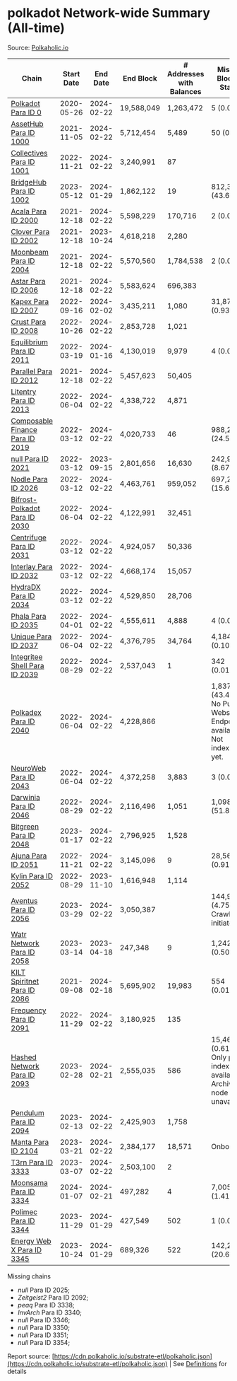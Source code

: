# polkadot Network-wide Summary (All-time)

Source: [Polkaholic.io](https://polkaholic.io)


| Chain            | Start Date | End Date | End Block | # Addresses with Balances | Missing Blocks / Status |
| ---------------- | ---------- | ---------| --------- | ------------------------- | ----------------------- |
| [Polkadot Para ID 0](/polkadot/0-polkadot) | 2020-05-26 | 2024-02-22 | 19,588,049 |  1,263,472 | 5 (0.00%)  |
| [AssetHub Para ID 1000](/polkadot/1000-assethub) | 2021-11-05 | 2024-02-22 | 5,712,454 |  5,489 | 50 (0.00%)  |
| [Collectives Para ID 1001](/polkadot/1001-collectives) | 2022-11-21 | 2024-02-22 | 3,240,991 |  87 |    |
| [BridgeHub Para ID 1002](/polkadot/1002-bridgehub) | 2023-05-12 | 2024-01-29 | 1,862,122 |  19 | 812,302 (43.62%)  |
| [Acala Para ID 2000](/polkadot/2000-acala) | 2021-12-18 | 2024-02-22 | 5,598,229 |  170,716 | 2 (0.00%)  |
| [Clover Para ID 2002](/polkadot/2002-clover) | 2021-12-18 | 2023-10-24 | 4,618,218 |  2,280 |    |
| [Moonbeam Para ID 2004](/polkadot/2004-moonbeam) | 2021-12-18 | 2024-02-22 | 5,570,560 |  1,784,538 | 2 (0.00%)  |
| [Astar Para ID 2006](/polkadot/2006-astar) | 2021-12-18 | 2024-02-22 | 5,583,624 |  696,383 |    |
| [Kapex Para ID 2007](/polkadot/2007-kapex) | 2022-09-16 | 2024-02-02 | 3,435,211 |  1,080 | 31,872 (0.93%)  |
| [Crust Para ID 2008](/polkadot/2008-crust) | 2022-10-26 | 2024-02-22 | 2,853,728 |  1,021 |    |
| [Equilibrium Para ID 2011](/polkadot/2011-equilibrium) | 2022-03-19 | 2024-01-16 | 4,130,019 |  9,979 | 4 (0.00%)  |
| [Parallel Para ID 2012](/polkadot/2012-parallel) | 2021-12-18 | 2024-02-22 | 5,457,623 |  50,405 |    |
| [Litentry Para ID 2013](/polkadot/2013-litentry) | 2022-06-04 | 2024-02-22 | 4,338,722 |  4,871 |    |
| [Composable Finance Para ID 2019](/polkadot/2019-composable) | 2022-03-12 | 2024-02-22 | 4,020,733 |  46 | 988,228 (24.58%)  |
| [null Para ID 2021](/polkadot/2021-efinity) | 2022-03-12 | 2023-09-15 | 2,801,656 |  16,630 | 242,949 (8.67%)  |
| [Nodle Para ID 2026](/polkadot/2026-nodle) | 2022-03-12 | 2024-02-22 | 4,463,761 |  959,052 | 697,249 (15.62%)  |
| [Bifrost-Polkadot Para ID 2030](/polkadot/2030-bifrost) | 2022-06-04 | 2024-02-22 | 4,122,991 |  32,451 |    |
| [Centrifuge Para ID 2031](/polkadot/2031-centrifuge) | 2022-03-12 | 2024-02-22 | 4,924,057 |  50,336 |    |
| [Interlay Para ID 2032](/polkadot/2032-interlay) | 2022-03-12 | 2024-02-22 | 4,668,174 |  15,057 |    |
| [HydraDX Para ID 2034](/polkadot/2034-hydradx) | 2022-03-12 | 2024-02-22 | 4,529,850 |  28,706 |    |
| [Phala Para ID 2035](/polkadot/2035-phala) | 2022-04-01 | 2024-02-22 | 4,555,611 |  4,888 | 4 (0.00%)  |
| [Unique Para ID 2037](/polkadot/2037-unique) | 2022-06-04 | 2024-02-22 | 4,376,795 |  34,764 | 4,184 (0.10%)  |
| [Integritee Shell Para ID 2039](/polkadot/2039-integritee) | 2022-08-29 | 2024-02-22 | 2,537,043 |  1 | 342 (0.01%)  |
| [Polkadex Para ID 2040](/polkadot/2040-polkadex) | 2022-06-04 | 2024-02-22 | 4,228,866 |   | 1,837,152 (43.44%) No Public Websocket Endpoint available: Not indexing yet. |
| [NeuroWeb Para ID 2043](/polkadot/2043-neuroweb) | 2022-06-04 | 2024-02-22 | 4,372,258 |  3,883 | 3 (0.00%)  |
| [Darwinia Para ID 2046](/polkadot/2046-darwinia) | 2022-08-29 | 2024-02-22 | 2,116,496 |  1,051 | 1,098,047 (51.88%)  |
| [Bitgreen Para ID 2048](/polkadot/2048-bitgreen) | 2023-01-17 | 2024-02-22 | 2,796,925 |  1,528 |    |
| [Ajuna Para ID 2051](/polkadot/2051-ajuna) | 2022-11-21 | 2024-02-22 | 3,145,096 |  9 | 28,565 (0.91%)  |
| [Kylin Para ID 2052](/polkadot/2052-kylin) | 2022-08-29 | 2023-11-10 | 1,616,948 |  1,114 |    |
| [Aventus Para ID 2056](/polkadot/2056-aventus) | 2023-03-29 | 2024-02-22 | 3,050,387 |   | 144,921 (4.75%) Crawling initiated |
| [Watr Network Para ID 2058](/polkadot/2058-watr) | 2023-03-14 | 2023-04-18 | 247,348 |  9 | 1,242 (0.50%)  |
| [KILT Spiritnet Para ID 2086](/polkadot/2086-kilt) | 2021-09-08 | 2024-02-18 | 5,695,902 |  19,983 | 554 (0.01%)  |
| [Frequency Para ID 2091](/polkadot/2091-frequency) | 2022-11-29 | 2024-02-22 | 3,180,925 |  135 |    |
| [Hashed Network Para ID 2093](/polkadot/2093-hashed) | 2023-02-28 | 2024-02-21 | 2,555,035 |  586 | 15,464 (0.61%) Only partial index available: Archive node unavailable |
| [Pendulum Para ID 2094](/polkadot/2094-pendulum) | 2023-02-13 | 2024-02-22 | 2,425,903 |  1,758 |    |
| [Manta Para ID 2104](/polkadot/2104-manta) | 2023-03-21 | 2024-02-22 | 2,384,177 |  18,571 |   Onboarding |
| [T3rn Para ID 3333](/polkadot/3333-t3rn) | 2023-03-07 | 2024-02-22 | 2,503,100 |  2 |    |
| [Moonsama Para ID 3334](/polkadot/3334-moonsama) | 2024-01-07 | 2024-02-21 | 497,282 |  4 | 7,005 (1.41%)  |
| [Polimec Para ID 3344](/polkadot/3344-polimec) | 2023-11-29 | 2024-01-29 | 427,549 |  502 | 1 (0.00%)  |
| [Energy Web X Para ID 3345](/polkadot/3345-energywebx) | 2023-10-24 | 2024-01-29 | 689,326 |  522 | 142,272 (20.64%)  |

Missing chains


* *null* Para ID 2025; 
* *Zeitgeist2* Para ID 2092; 
* *peaq* Para ID 3338; 
* *InvArch* Para ID 3340; 
* *null* Para ID 3346; 
* *null* Para ID 3350; 
* *null* Para ID 3351; 
* *null* Para ID 3354; 

Report source: [https://cdn.polkaholic.io/substrate-etl/polkaholic.json](https://cdn.polkaholic.io/substrate-etl/polkaholic.json) | See [Definitions](/DEFINITIONS.md) for details
